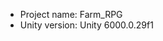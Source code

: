 <!-- UNITY CODE ASSIST INSTRUCTIONS START -->
- Project name: Farm_RPG
- Unity version: Unity 6000.0.29f1
<!-- UNITY CODE ASSIST INSTRUCTIONS END -->
